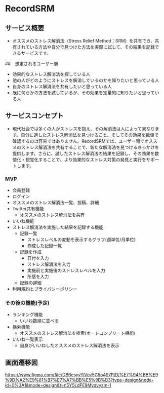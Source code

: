 # RecordSRM

## サービス概要
* オススメのストレス解消法（Stress Relief Method：SRM）を共有でき、共有されている方法や自分で見つけた方法を実際に試して、その結果を記録できるサービスです。

##　想定されるユーザー層
* 効果的なストレス解消法を探している人
* 他の人がどのようにストレスを解消しているのかを知りたいと思っている人
* 自身のストレス解消法を共有したいと思っている人
* 既に何らかの方法を試しているが、その効果を定量的に知りたいと思っている人

## サービスコンセプト
* 現代社会では多くの人がストレスを抱え、その解消法は人によって異なります。自分に適したストレス解消法を見つけること、そしてその効果を数値で確認するのは容易ではありません。RecordSRMでは、ユーザー間でオススメのストレス解消法を共有することで、新たな解消法を見つけるきっかけを提供します。さらに、試したストレス解消法の結果を記録し、その効果を数値化・視覚化することで、より効果的なストレス対策の発見と実行をサポートします。

### MVP
* 会員登録
* ログイン
* オススメのストレス解消法一覧、投稿、詳細
* Twitter共有機能
  * オススメのストレス解消法を共有
* いいね機能
* ストレス解消法を実施した結果を記録する機能
  * 記録一覧
    * ストレスレベルの変動を表示するグラフ(週単位/月単位)
    * 作成した記録一覧
  * 記録を作成
    * 日付を入力
    * ストレス解消法を入力
    * 実施前と実施後のストレスレベルを入力
    * 所感を入力
  * 記録の詳細
* 利用規約とプライバシーポリシー

### その後の機能(予定)
* ランキング機能
  * いいね数順に並べる
* 検索機能
  * オススメのストレス解消法を検索(オートコンプリート機能)
* いいね一覧表示
  * 自身がいいねしたオススメのストレス解消法を表示

## 画面遷移図
https://www.figma.com/file/DB6esyvYiVov5G5o497PtD/%E7%94%BB%E9%9D%A2%E9%81%B7%E7%A7%BB%E5%9B%B3?type=design&node-id=0%3A1&mode=design&t=n5Y5LdFE9Mygvyzm-1